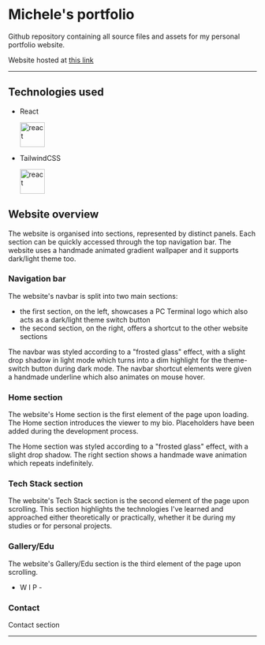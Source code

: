 # Michele's portfolio

Github repository containing all source files and assets for my personal portfolio website.

Website hosted at [this link](https://michelegrav.github.io/)

---

<h2>Technologies used</h2>

<ul>
    <li>
        <p>React</p>
        <img src="https://www.svgrepo.com/show/493719/react-javascript-js-framework-facebook.svg" height="50" width="50" alt="react"/>
    </li>
    <li>
        <p>TailwindCSS</p>
        <img src="https://www.svgrepo.com/show/374118/tailwind.svg" height="50" width="50" alt="react"/>
    </li>
</ul>

## Website overview
The website is organised into sections, represented by distinct panels. Each section can be quickly accessed through the top navigation bar. The website uses a handmade animated gradient wallpaper and it supports dark/light theme too.

### Navigation bar
The website's navbar is split into two main sections:
- the first section, on the left, showcases a PC Terminal logo which also acts as a dark/light theme switch button
- the second section, on the right, offers a shortcut to the other website sections

The navbar was styled according to a "frosted glass" effect, with a slight drop shadow in light mode which turns into a dim highlight for the theme-switch button during dark mode.
The navbar shortcut elements were given a handmade underline which also animates on mouse hover.

### Home section
The website's Home section is the first element of the page upon loading.
The Home section introduces the viewer to my bio. Placeholders have been added during the development process.

The Home section was styled according to a "frosted glass" effect, with a slight drop shadow.
The right section shows a handmade wave animation which repeats indefinitely.

### Tech Stack section
The website's Tech Stack section is the second element of the page upon scrolling.
This section highlights the technologies I've learned and approached either theoretically or practically, whether it be during my studies or for personal projects.

### Gallery/Edu
The website's Gallery/Edu section is the third element of the page upon scrolling.

- W I P -

### Contact
Contact section

---

